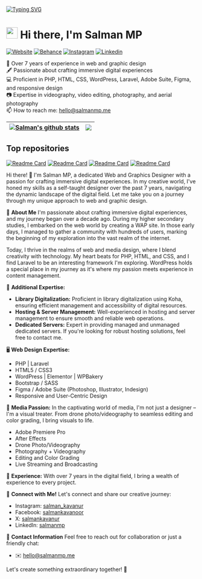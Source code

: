 [![Typing SVG](https://readme-typing-svg.demolab.com?font=Raleway&weight=700&pause=1000&random=false&width=435&lines=Welcome+to+my+Stacks!;I'm+Salman;I'm+a+Web+Designer;I'm+a+Graphic+Designer)](https://git.io/typing-svg)
# <img src="https://raw.githubusercontent.com/iampavangandhi/iampavangandhi/master/gifs/Hi.gif" width="30px"> Hi there, I'm Salman MP

[![Website](https://img.shields.io/badge/salmanmp.me-grey?style=for-the-badge&url=https%3A%2F%2Fsalmanmp.me)](https://salmanmp.me/)
[![Behance](https://img.shields.io/badge/Behance-blue?style=for-the-badge&logo=behance&logoColor=white&link=https://www.behance.net/salmanmp)](https://www.behance.net/salmanmp)
[![Instagram](https://img.shields.io/badge/Instagram-E4405F?style=for-the-badge&logo=instagram&logoColor=white&link=https://www.instagram.com/salman_kavanur)](https://www.instagram.com/salman_kavanur)
[![Linkedin](https://img.shields.io/badge/LinkedIn-blue?style=for-the-badge&logo=linkedin&labelColor=blue&link=https://www.linkedin.com/in/salmanmp/)](https://www.linkedin.com/in/salmanmp/)

:school: Over 7 years of experience in web and graphic design</br>
:fountain_pen: Passionate about crafting immersive digital experiences</br>
:computer: Proficient in PHP, HTML, CSS, WordPress, Laravel, Adobe Suite, Figma, and responsive design</br>
:camera: Expertise in videography, video editing, photography, and aerial photography</br>
:mailbox: How to reach me: <a href="mailto:mpsalman2011@gmail.com">hello@salmanmp.me</a>

| <a href="https://github.com/anuraghazra/github-readme-stats"><img align="center" src="https://github-readme-stats.vercel.app/api?username=salmankavanur&theme=github_dark&hide=contribs,issues&show_icons=true&hide_border=true" alt="Salman's github stats" /></a> | <a href="https://github.com/anuraghazra/github-readme-stats"><img align="center" src="https://github-readme-stats.vercel.app/api/top-langs/?username=salmankavanur&theme=github_dark&layout=compact&hide_border=true" /></a> |
| ------------- | ------------- |

## Top repositories
[![Readme Card](https://github-readme-stats.vercel.app/api/pin/?username=salmankavanur&repo=maintanance-mode&theme=github_dark)](https://github.com/salmankavanur/maintanance-mode)
[![Readme Card](https://github-readme-stats.vercel.app/api/pin/?username=salmankavanur&repo=personal-portfolio&theme=github_dark)](https://github.com/salmankavanur/personal-portfolio)
[![Readme Card](https://github-readme-stats.vercel.app/api/pin/?username=salmankavanur&repo=coming-soon&theme=github_dark)](https://github.com/salmankavanur/coming-soon)
[![Readme Card](https://github-readme-stats.vercel.app/api/pin/?username=salmankavanur&repo=certificate&theme=github_dark)](https://github.com/salmankavanur/certificate)


Hi there! 👋 I'm Salman MP, a dedicated Web and Graphics Designer with a passion for crafting immersive digital experiences. In my creative world, I've honed my skills as a self-taught designer over the past 7 years, navigating the dynamic landscape of the digital field. Let me take you on a journey through my unique approach to web and graphic design.

🎨 **About Me**
I'm passionate about crafting immersive digital experiences, and my journey began over a decade ago. During my higher secondary studies, I embarked on the web world by creating a WAP site. In those early days, I managed to gather a community with hundreds of users, marking the beginning of my exploration into the vast realm of the internet.

Today, I thrive in the realms of web and media design, where I blend creativity with technology. My heart beats for PHP, HTML, and CSS, and I find Laravel to be an interesting framework I'm exploring. WordPress holds a special place in my journey as it's where my passion meets experience in content management.

💽 **Additional Expertise:**
- **Library Digitalization:** Proficient in library digitalization using Koha, ensuring efficient management and accessibility of digital resources.
- **Hosting & Server Management:** Well-experienced in hosting and server management to ensure smooth and reliable web operations.
- **Dedicated Servers:** Expert in providing managed and unmanaged dedicated servers. If you're looking for robust hosting solutions, feel free to contact me.

🖥️ **Web Design Expertise:**
- PHP | Laravel
- HTML5 / CSS3
- WordPress | Elementor | WPBakery
- Bootstrap / SASS
- Figma / Adobe Suite (Photoshop, Illustrator, Indesign)
- Responsive and User-Centric Design

🎥 **Media Passion:**
In the captivating world of media, I'm not just a designer – I'm a visual treater. From drone photo/videography to seamless editing and color grading, I bring visuals to life.
- Adobe Premiere Pro
- After Effects
- Drone Photo/Videography
- Photography + Videography
- Editing and Color Grading
- Live Streaming and Broadcasting

🌟 **Experience:**
With over 7 years in the digital field, I bring a wealth of experience to every project.

🚀 **Connect with Me!**
Let's connect and share our creative journey:
- Instagram: [salman_kavanur](https://www.instagram.com/salman_kavanur/)
- Facebook: [salmankavanoor](https://www.facebook.com/salmankavanoor/)
- X: [salmankavanur](https://www.twitter.com/salmankavanur/)
- LinkedIn: [salmanmp](https://www.linkedin.com/in/salmanmp/)

📧 **Contact Information**
Feel free to reach out for collaboration or just a friendly chat:
- ✉️ [hello@salmanmp.me](mailto:hello@salmanmp.me)

Let's create something extraordinary together! 🚀

